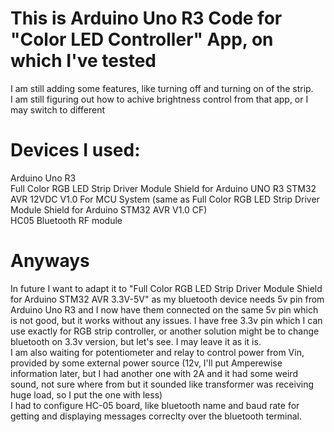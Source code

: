 # This is Arduino Uno R3 Code for "Color LED Controller" App, on which I've tested
I am still adding some features, like turning off and turning on of the strip.</br>
I am still figuring out how to achive brightness control from that app, or I may switch to different

# Devices I used:
Arduino Uno R3</br>
Full Color RGB LED Strip Driver Module Shield for Arduino UNO R3 STM32 AVR 12VDC V1.0 For MCU System (same as Full Color RGB LED Strip Driver Module Shield for Arduino STM32 AVR V1.0 CF)</br>
HC05 Bluetooth RF module

# Anyways
In future I want to adapt it to "Full Color RGB LED Strip Driver Module Shield for Arduino STM32 AVR 3.3V-5V" as my bluetooth device needs 5v pin from Arduino Uno R3 and I now have them connected on the same 5v pin which is not good, but it works without any issues. I have free 3.3v pin which I can use exactly for RGB strip controller, or another solution might be to change bluetooth on 3.3v version, but let's see. I may leave it as it is.</br>
I am also waiting for potentiometer and relay to control power from Vin, provided by some external power source (12v, I'll put Amperewise information later, but I had another one with 2A and it had some weird sound, not sure where from but it sounded like transformer was receiving huge load, so I put the one with less)</br>
I had to configure HC-05 board, like bluetooth name and baud rate for getting and displaying messages correclty over the bluetooth terminal.
